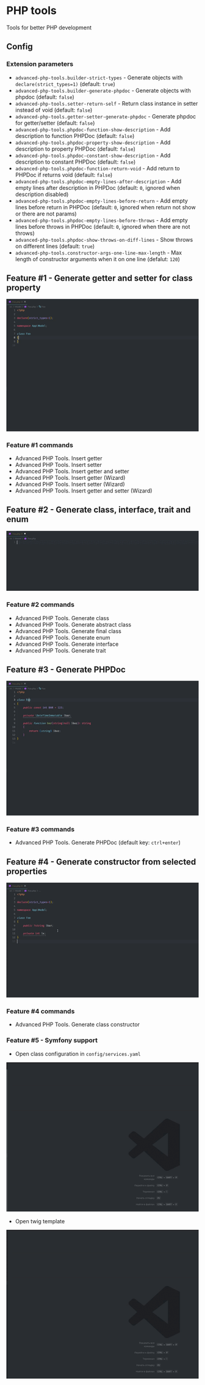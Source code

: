 # PHP tools

Tools for better PHP development

## Config

### Extension parameters

- `advanced-php-tools.builder-strict-types` - Generate objects with `declare(strict_types=1)` (default: `true`)
- `advanced-php-tools.builder-generate-phpdoc` - Generate objects with phpdoc (default: `false`)
- `advanced-php-tools.setter-return-self` - Return class instance in setter instead of void (default: `false`)
- `advanced-php-tools.getter-setter-generate-phpdoc` - Generate phpdoc for getter/setter (default: `false`)
- `advanced-php-tools.phpdoc-function-show-description` - Add description to function PHPDoc (default: `false`)
- `advanced-php-tools.phpdoc-property-show-description` - Add description to property PHPDoc (default: `false`)
- `advanced-php-tools.phpdoc-constant-show-description` - Add description to constant PHPDoc (default: `false`)
- `advanced-php-tools.phpdoc-function-return-void` - Add return to PHPDoc if returns void (default: `false`)
- `advanced-php-tools.phpdoc-empty-lines-after-description` - Add empty lines after description in PHPDoc (default: `0`, ignored when description disabled)
- `advanced-php-tools.phpdoc-empty-lines-before-return` - Add empty lines before return in PHPDoc (default: `0`, ignored when return not show or there are not params)
- `advanced-php-tools.phpdoc-empty-lines-before-throws` - Add empty lines before throws in PHPDoc (default: `0`, ignored when there are not throws)
- `advanced-php-tools.phpdoc-show-throws-on-diff-lines` - Show throws on different lines (default: `true`)
- `advanced-php-tools.constructor-args-one-line-max-length` - Max length of constructor arguments when it on one line (defalut: `120`)

## Feature #1 - Generate getter and setter for class property

![Example](https://raw.githubusercontent.com/alexsobolenko/php-tools/master/assets/getters-setters.gif)

### Feature #1 commands

- Advanced PHP Tools. Insert getter
- Advanced PHP Tools. Insert setter
- Advanced PHP Tools. Insert getter and setter
- Advanced PHP Tools. Insert getter (Wizard)
- Advanced PHP Tools. Insert setter (Wizard)
- Advanced PHP Tools. Insert getter and setter (Wizard)

## Feature #2 - Generate class, interface, trait and enum

![Example](https://raw.githubusercontent.com/alexsobolenko/php-tools/master/assets/fabric.gif)

### Feature #2 commands

- Advanced PHP Tools. Generate class
- Advanced PHP Tools. Generate abstract class
- Advanced PHP Tools. Generate final class
- Advanced PHP Tools. Generate enum
- Advanced PHP Tools. Generate interface
- Advanced PHP Tools. Generate trait

## Feature #3 - Generate PHPDoc

![Example](https://raw.githubusercontent.com/alexsobolenko/php-tools/master/assets/phpdoc.gif)

### Feature #3 commands

- Advanced PHP Tools. Generate PHPDoc (default key: `ctrl+enter`)

## Feature #4 - Generate constructor from selected properties

![Example](https://raw.githubusercontent.com/alexsobolenko/php-tools/master/assets/construct.gif)

### Feature #4 commands

- Advanced PHP Tools. Generate class constructor

### Feature #5 - Symfony support

- Open class configuration in `config/services.yaml`

![Example](https://raw.githubusercontent.com/alexsobolenko/php-tools/master/assets/symfony-services.gif)

- Open twig template

![Example](https://raw.githubusercontent.com/alexsobolenko/php-tools/master/assets/symfony-templates.gif)
